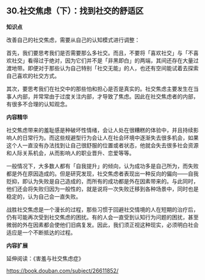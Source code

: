 ## 30.社交焦虑（下）：找到社交的舒适区
**知识点**


改善自己的社交焦虑，需要从自己的认知模式进行调整：


首先，我们要思考我们是否需要那么多社交。而且，不要将「喜欢社交」与「不喜欢社交」看得过于绝对，因为它们并不是「非黑即白」的两端，其间还存在大量过渡地带。即便对于那些认为自己特别「社交无能」的人，也还有空间能试着去探索自己喜欢的社交方式。


其次，要思考我们在社交中的那些怕和担心是否是真实的。社交焦虑主要发生在当事人内部，并常常由于过度关注内部，才导致了焦虑。因此在社交焦虑者的内部，有很多不合理的认知观念。


**内容精华**


社交焦虑带来的羞耻感是种破坏性情绪，会让人处在很糟糕的体验中，并且持续影响人的日常行为。而这些规避型行为会让人在社会环境中逐渐失去很多机会，如果这个人一直没有办法找到让自己很舒服的位置或者状态，他就会失去很多社会资源和人际关系机会，从而影响人的职业晋升、恋爱等等。


一般情况下，大多数人都有「自我提升」的倾向，认为成功多是自己所为，而失败都是外在原因造成的。但是研究发现，社交焦虑者表现出一种反向的偏向——自我贬抑，即认为失败是自己造成的，而所有的成功都是外在因素带来的。与此同时，他们还会将失败归因为一般性的，就是说将一次失败迁移到各种场景中，同时也是稳定的，认为自己会一直失败。


战胜社交焦虑是一个漫长的过程，那些习惯于回避社交情境的人在短期的治疗后，仍有可能再次受到社交焦虑的困扰。有的人会一直受到认知行为问题的困扰，甚至微弱的外在因素都会使他们旧病复发。因此，我们须正视这种现实，必须明白社会适应是一个不断抵达的过程。


**内容扩展**


延伸阅读：《害羞与社交焦虑症》


<https://book.douban.com/subject/26611852/>

